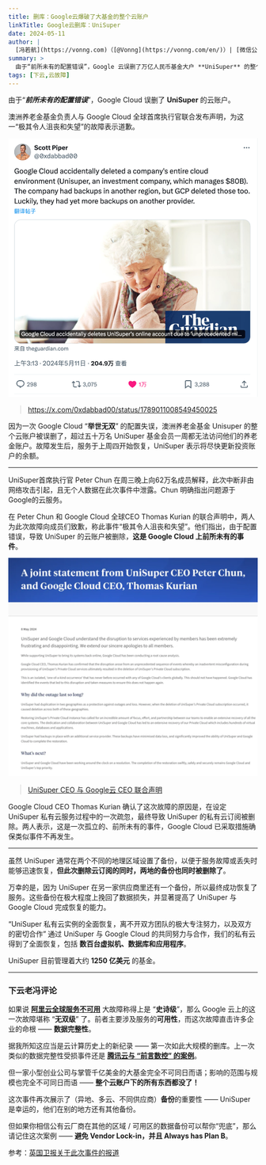 ```yaml
---
title: 删库：Google云爆破了大基金的整个云账户
linkTitle: Google云删库：UniSuper
date: 2024-05-11
author: |
  [冯若航](https://vonng.com)（[@Vonng](https://vonng.com/en/)）| [微信公众号](https://mp.weixin.qq.com/s/eH5HBbL7cQhjQY8rm1gFLQ)
summary: >
  由于“前所未有的配置错误”，Google 云误删了万亿人民币基金大户 **UniSuper** 的整个云账户，云环境和所有异地备份，创下了云计算历史上的全新记录！
tags: [下云,云故障]
---
```



由于“***前所未有的配置错误***”，Google Cloud 误删了 **UniSuper** 的云账户。

澳洲养老金基金负责人与 Google Cloud 全球首席执行官联合发布声明，为这一“极其令人沮丧和失望”的故障表示道歉。

![](gcp-unisuper.png)

> https://x.com/0xdabbad00/status/1789011008549450025

因为一次 Google Cloud “**举世无双**” 的配置失误，澳洲养老金基金 Unisuper 的整个云账户被误删了，超过五十万名 UniSuper 基金会员一周都无法访问他们的养老金账户。故障发生后，服务于上周四开始恢复，UniSuper 表示将尽快更新投资账户的余额。


------

UniSuper首席执行官 Peter Chun 在周三晚上向62万名成员解释，此次中断非由网络攻击引起，且无个人数据在此次事件中泄露。Chun 明确指出问题源于 Google的云服务。

在 Peter Chun 和 Google Cloud 全球CEO Thomas Kurian 的联合声明中，两人为此次故障向成员们致歉，称此事件“极其令人沮丧和失望”。他们指出，由于配置错误，导致 UniSuper 的云账户被删除，**这是 Google Cloud 上前所未有的事件**。

[![](announcement.png)](https://www.unisuper.com.au/about-us/media-centre/2024/a-joint-statement-from-unisuper-and-google-cloud)

> [UniSuper CEO 与 Google云 CEO 联合声明](https://www.unisuper.com.au/about-us/media-centre/2024/a-joint-statement-from-unisuper-and-google-cloud)

Google Cloud CEO Thomas Kurian 确认了这次故障的原因是，在设定 UniSuper 私有云服务过程中的一次疏忽，最终导致 UniSuper 的私有云订阅被删除。两人表示，这是一次孤立的、前所未有的事件，Google Cloud 已采取措施确保类似事件不再发生。

------

虽然 UniSuper 通常在两个不同的地理区域设置了备份，以便于服务故障或丢失时能够迅速恢复，**但此次删除云订阅的同时，两地的备份也同时被删除了**。

万幸的是，因为 UniSuper 在另一家供应商里还有一个备份，所以最终成功恢复了服务。这些备份在极大程度上挽回了数据损失，并显著提高了 UniSuper 与 Google Cloud 完成恢复的能力。

“UniSuper 私有云实例的全面恢复，离不开双方团队的极大专注努力，以及双方的密切合作” 通过 UniSuper 与 Google Cloud 的共同努力与合作，我们的私有云得到了全面恢复，包括 **数百台虚拟机、数据库和应用程序**。

UniSuper 目前管理着大约 **1250 亿美元** 的基金。


------

### 下云老冯评论

如果说 [**阿里云全球服务不可用**](/cloud/aliyun/) 大故障称得上是 “**史诗级**”，那么 Google 云上的这一次故障堪称 “**无双级**” 了。前者主要涉及服务的**可用性**，而这次故障直击许多企业的命根 —— **数据完整性**。

据我所知这应当是云计算历史上的新纪录 —— 第一次如此大规模的删库。上一次类似的数据完整性受损事件还是 [**腾讯云与 “前言数控” 的案例**](/cloud/sla/#消失的可靠性)。

但一家小型创业公司与掌管千亿美金的大基金完全不可同日而语；影响的范围与规模也完全不可同日而语 —— **整个云账户下的所有东西都没了！**

这次事件再次展示了（异地、多云、不同供应商）**备份**的重要性 —— UniSuper 是幸运的，他们在别的地方还有其他备份。

但如果你相信公有云厂商在其他的区域 / 可用区的数据备份可以帮你“兜底”，那么请记住这次案例 —— **避免 Vendor Lock-in，并且 Always has Plan B**。

参考：[英国卫报关于此次事件的报道](https://www.unisuper.com.au/about-us/media-centre/2024/a-joint-statement-from-unisuper-and-google-cloud)

